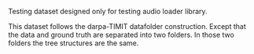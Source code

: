 Testing dataset designed only for testing audio loader library.

This dataset follows the darpa-TIMIT datafolder construction.
Except that the data and ground truth are separated into two folders.
In those two folders the tree structures are the same.
